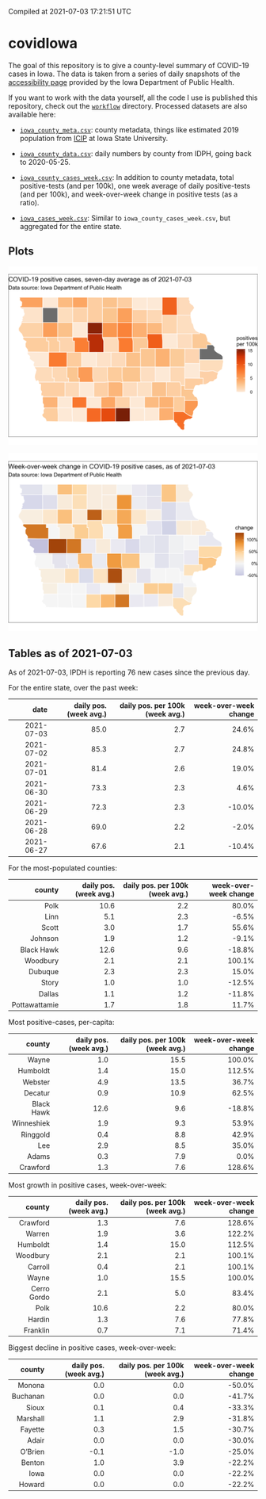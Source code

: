 Compiled at 2021-07-03 17:21:51 UTC

<!-- README.md is generated from README.Rmd. Please edit that file -->

# covidIowa

<!-- badges: start -->

<!-- badges: end -->

The goal of this repository is to give a county-level summary of
COVID-19 cases in Iowa. The data is taken from a series of daily
snapshots of the [accessibility
page](https://coronavirus.iowa.gov/pages/access) provided by the Iowa
Department of Public Health.

If you want to work with the data yourself, all the code I use is
published this repository, check out the [`workflow`](workflow)
directory. Processed datasets are also available here:

  - [`iowa_county_meta.csv`](https://raw.githubusercontent.com/ijlyttle/covidIowa/master/workflow/data/99-publish/iowa_county_meta.csv):
    county metadata, things like estimated 2019 population from
    [ICIP](https://www.icip.iastate.edu/tables/population/counties-estimates)
    at Iowa State University.

  - [`iowa_county_data.csv`](https://raw.githubusercontent.com/ijlyttle/covidIowa/master/workflow/data/99-publish/iowa_county_data.csv):
    daily numbers by county from IDPH, going back to 2020-05-25.

  - [`iowa_county_cases_week.csv`](https://raw.githubusercontent.com/ijlyttle/covidIowa/master/workflow/data/99-publish/iowa_county_data.csv):
    In addition to county metadata, total positive-tests (and per 100k),
    one week average of daily positive-tests (and per 100k), and
    week-over-week change in positive tests (as a ratio).

  - [`iowa_cases_week.csv`](https://raw.githubusercontent.com/ijlyttle/covidIowa/master/workflow/data/99-publish/iowa_cases_week.csv):
    Similar to `iowa_county_cases_week.csv`, but aggregated for the
    entire state.

## Plots

![](workflow/data/99-publish/iowa_cases.png)

![](workflow/data/99-publish/iowa_change.png)

## Tables as of 2021-07-03

As of 2021-07-03, IPDH is reporting 76 new cases since the previous day.

For the entire state, over the past week:

|       date | daily pos. (week avg.) | daily pos. per 100k (week avg.) | week-over-week change |
| ---------: | ---------------------: | ------------------------------: | --------------------: |
| 2021-07-03 |                   85.0 |                             2.7 |                 24.6% |
| 2021-07-02 |                   85.3 |                             2.7 |                 24.8% |
| 2021-07-01 |                   81.4 |                             2.6 |                 19.0% |
| 2021-06-30 |                   73.3 |                             2.3 |                  4.6% |
| 2021-06-29 |                   72.3 |                             2.3 |               \-10.0% |
| 2021-06-28 |                   69.0 |                             2.2 |                \-2.0% |
| 2021-06-27 |                   67.6 |                             2.1 |               \-10.4% |

For the most-populated counties:

|        county | daily pos. (week avg.) | daily pos. per 100k (week avg.) | week-over-week change |
| ------------: | ---------------------: | ------------------------------: | --------------------: |
|          Polk |                   10.6 |                             2.2 |                 80.0% |
|          Linn |                    5.1 |                             2.3 |                \-6.5% |
|         Scott |                    3.0 |                             1.7 |                 55.6% |
|       Johnson |                    1.9 |                             1.2 |                \-9.1% |
|    Black Hawk |                   12.6 |                             9.6 |               \-18.8% |
|      Woodbury |                    2.1 |                             2.1 |                100.1% |
|       Dubuque |                    2.3 |                             2.3 |                 15.0% |
|         Story |                    1.0 |                             1.0 |               \-12.5% |
|        Dallas |                    1.1 |                             1.2 |               \-11.8% |
| Pottawattamie |                    1.7 |                             1.8 |                 11.7% |

Most positive-cases, per-capita:

|     county | daily pos. (week avg.) | daily pos. per 100k (week avg.) | week-over-week change |
| ---------: | ---------------------: | ------------------------------: | --------------------: |
|      Wayne |                    1.0 |                            15.5 |                100.0% |
|   Humboldt |                    1.4 |                            15.0 |                112.5% |
|    Webster |                    4.9 |                            13.5 |                 36.7% |
|    Decatur |                    0.9 |                            10.9 |                 62.5% |
| Black Hawk |                   12.6 |                             9.6 |               \-18.8% |
| Winneshiek |                    1.9 |                             9.3 |                 53.9% |
|   Ringgold |                    0.4 |                             8.8 |                 42.9% |
|        Lee |                    2.9 |                             8.5 |                 35.0% |
|      Adams |                    0.3 |                             7.9 |                  0.0% |
|   Crawford |                    1.3 |                             7.6 |                128.6% |

Most growth in positive cases, week-over-week:

|      county | daily pos. (week avg.) | daily pos. per 100k (week avg.) | week-over-week change |
| ----------: | ---------------------: | ------------------------------: | --------------------: |
|    Crawford |                    1.3 |                             7.6 |                128.6% |
|      Warren |                    1.9 |                             3.6 |                122.2% |
|    Humboldt |                    1.4 |                            15.0 |                112.5% |
|    Woodbury |                    2.1 |                             2.1 |                100.1% |
|     Carroll |                    0.4 |                             2.1 |                100.1% |
|       Wayne |                    1.0 |                            15.5 |                100.0% |
| Cerro Gordo |                    2.1 |                             5.0 |                 83.4% |
|        Polk |                   10.6 |                             2.2 |                 80.0% |
|      Hardin |                    1.3 |                             7.6 |                 77.8% |
|    Franklin |                    0.7 |                             7.1 |                 71.4% |

Biggest decline in positive cases, week-over-week:

|   county | daily pos. (week avg.) | daily pos. per 100k (week avg.) | week-over-week change |
| -------: | ---------------------: | ------------------------------: | --------------------: |
|   Monona |                    0.0 |                             0.0 |               \-50.0% |
| Buchanan |                    0.0 |                             0.0 |               \-41.7% |
|    Sioux |                    0.1 |                             0.4 |               \-33.3% |
| Marshall |                    1.1 |                             2.9 |               \-31.8% |
|  Fayette |                    0.3 |                             1.5 |               \-30.7% |
|    Adair |                    0.0 |                             0.0 |               \-30.0% |
|  O’Brien |                  \-0.1 |                           \-1.0 |               \-25.0% |
|   Benton |                    1.0 |                             3.9 |               \-22.2% |
|     Iowa |                    0.0 |                             0.0 |               \-22.2% |
|   Howard |                    0.0 |                             0.0 |               \-22.2% |
